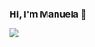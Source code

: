 ### Hi, I'm Manuela 🌟

<img src="![image](https://user-images.githubusercontent.com/49649155/114639063-5e434000-9ca3-11eb-8c38-7e98d0189f8d.png)
"><img>

<!--
**manuela-blanco/manuela-blanco** is a ✨ _special_ ✨ repository because its `README.md` (this file) appears on your GitHub profile.

Here are some ideas to get you started:

- 🔭 I’m currently working on ...
- 🌱 I’m currently learning ...
- 👯 I’m looking to collaborate on ...
- 🤔 I’m looking for help with ...
- 💬 Ask me about ...
- 📫 How to reach me: ...
- 😄 Pronouns: ...
- ⚡ Fun fact: ...
-->
